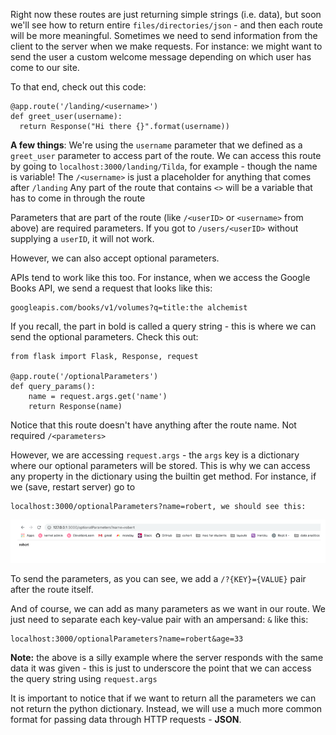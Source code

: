 Right now these routes are just returning simple strings (i.e. data), but soon we'll see how to return entire ```files/directories/json``` - and then each route will be more meaningful.
Sometimes we need to send information from the client to the server when we make requests. For instance: we might want to send the user a custom welcome message depending on which user has come to our site.

To that end, check out this code:

```
@app.route('/landing/<username>')
def greet_user(username):
  return Response("Hi there {}".format(username))
```
 

**A few things**:
We're using the `username` parameter that we defined as a `greet_user` parameter to access part of the route.
We can access this route by going to `localhost:3000/landing/Tilda`, for example - though the name is variable!
The `/<username>` is just a placeholder for anything that comes after `/landing`
Any part of the route that contains `<>` will be a variable that has to come in through the route

Parameters that are part of the route (like `/<userID>` or `<username>` from above) are required parameters. If you got to `/users/<userID>` without supplying a `userID`, it will not work.

However, we can also accept optional parameters.

APIs tend to work like this too. For instance, when we access the Google Books API, we send a request that looks like this: 
```
googleapis.com/books/v1/volumes?q=title:the alchemist
```
If you recall, the part in bold is called a query string - this is where we can send the optional parameters. Check this out:

```
from flask import Flask, Response, request

@app.route('/optionalParameters')
def query_params():
	name = request.args.get('name')
	return Response(name)
```


Notice that this route doesn't have anything after the route name. Not required `/<parameters>`

However, we are accessing `request.args` - the `args` key is a dictionary where our optional parameters will be stored. This is why we can access any property in the dictionary using the builtin get method.
For instance, if we (save, restart server) go to 
```
localhost:3000/optionalParameters?name=robert, we should see this:
```

![alt text](./flask03.png)

To send the parameters, as you can see, we add a `/?{KEY}={VALUE}` pair after the route itself.

And of course, we can add as many parameters as we want in our route. We just need to separate each key-value pair with an ampersand: `&`
like this: 
```
localhost:3000/optionalParameters?name=robert&age=33
```

**Note:** the above is a silly example where the server responds with the same data it was given - this is just to underscore the point that we can access the query string using `request.args`

It is important to notice that if we want to return all the parameters we can not return the python dictionary. Instead, we will use a much more common format for passing data through HTTP requests - **JSON**.

